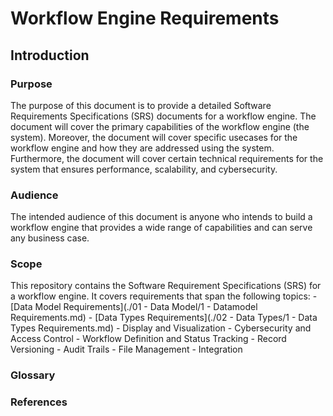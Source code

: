 # Workflow Engine Requirements

## Introduction

### Purpose
The purpose of this document is to provide a detailed Software Requirements Specifications (SRS) documents for a workflow engine. The document will cover the primary capabilities of the workflow engine (the system). Moreover, the document will cover specific usecases for the workflow engine and how they are addressed using the system. Furthermore, the document will cover certain technical requirements for the system that ensures performance, scalability, and cybersecurity.

### Audience
The intended audience of this document is anyone who intends to build a workflow engine that provides a wide range of capabilities and can serve any business case.

### Scope
This repository contains the Software Requirement Specifications (SRS) for a workflow engine. It covers requirements that span the following topics:
	- [Data Model Requirements](./01 - Data Model/1 - Datamodel Requirements.md)
	- [Data Types Requirements](./02 - Data Types/1 - Data Types Requirements.md)
	- Display and Visualization
	- Cybersecurity and Access Control
	- Workflow Definition and Status Tracking
	- Record Versioning
	- Audit Trails
	- File Management
	- Integration

### Glossary
### References

